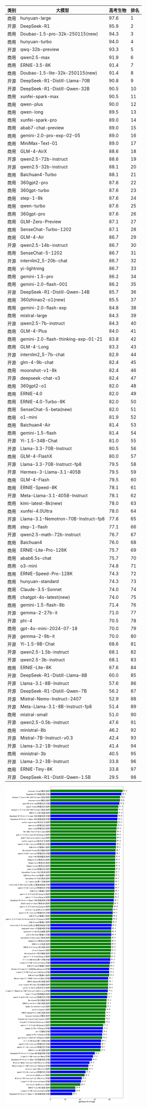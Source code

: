 
| 类别 | 大模型                         | 高考生物 | 排名 |
|-----|------------------------------|---------|----|
|商用|hunyuan-large|97.6|1|
|开源|DeepSeek-R1|95.9|2|
|商用|Doubao-1.5-pro-32k-250115(new)|94.3|3|
|商用|hunyuan-turbo|94.0|4|
|开源|qwq-32b-preview|93.3|5|
|商用|qwen2.5-max|91.9|6|
|商用|ERNIE-3.5-8K|91.4|7|
|商用|Doubao-1.5-lite-32k-250115(new)|91.4|8|
|开源|DeepSeek-R1-Distill-Llama-70B|90.8|9|
|开源|DeepSeek-R1-Distill-Qwen-32B|90.5|10|
|商用|xunfei-spark-max|90.5|11|
|商用|qwen-plus|90.0|12|
|商用|qwen-long|89.5|13|
|商用|xunfei-spark-pro|89.0|14|
|商用|abab7-chat-preview|89.0|15|
|商用|gemini-2.0-pro-exp-02-05|89.0|16|
|商用|MiniMax-Text-01|89.0|17|
|商用|GLM-4-AirX|88.6|18|
|开源|qwen2.5-72b-instruct|88.6|19|
|开源|qwen2.5-32b-instruct|88.1|20|
|商用|Baichuan4-Turbo|88.1|21|
|商用|360gpt2-pro|87.6|22|
|商用|360gpt-turbo|87.6|23|
|商用|step-1-8k|87.6|24|
|商用|qwen-turbo|87.6|25|
|商用|360gpt-pro|87.6|26|
|商用|GLM-Zero-Preview|87.1|27|
|商用|SenseChat-Turbo-1202|87.1|28|
|商用|GLM-4-Air|86.7|29|
|开源|qwen2.5-14b-instruct|86.7|30|
|商用|SenseChat-5-1202|86.7|31|
|开源|internlm2_5-20b-chat|86.7|32|
|商用|yi-lightning|86.7|33|
|商用|gemini-1.5-pro|86.2|34|
|商用|gemini-2.0-flash-001|86.2|35|
|开源|DeepSeek-R1-Distill-Qwen-14B|85.7|36|
|商用|360zhinao2-o1(new)|85.5|37|
|商用|gemini-2.0-flash-exp|84.8|38|
|商用|mistral-large|84.3|39|
|开源|qwen2.5-7b-instruct|84.3|40|
|商用|GLM-4-Plus|84.0|41|
|商用|gemini-2.0-flash-thinking-exp-01-21|83.8|42|
|商用|GLM-4-Long|83.3|43|
|开源|internlm2_5-7b-chat|82.9|44|
|开源|glm-4-9b-chat|82.4|45|
|商用|moonshot-v1-8k|82.4|46|
|开源|deepseek-chat-v3|82.4|47|
|商用|360gpt2-o1|82.0|48|
|商用|ERNIE-4.0|82.0|49|
|商用|ERNIE-4.0-Turbo-8K|82.0|50|
|商用|SenseChat-5-beta(new)|82.0|51|
|商用|o1-mini|81.9|52|
|商用|Baichuan4-Air|81.4|53|
|商用|gemini-1.5-flash|81.4|54|
|开源|Yi-1.5-34B-Chat|81.0|55|
|开源|Llama-3.3-70B-Instruct|80.5|56|
|商用|GLM-4-FlashX|80.0|57|
|开源|Llama-3.3-70B-Instruct-fp8|79.5|58|
|开源|Hermes-3-Llama-3.1-405B|79.5|59|
|商用|GLM-4-Flash|79.5|60|
|商用|ERNIE-Speed-8K|78.1|61|
|开源|Meta-Llama-3.1-405B-Instruct|78.1|62|
|商用|kimi-latest-8k(new)|78.0|63|
|商用|xunfei-4.0Ultra|78.0|64|
|开源|Llama-3.1-Nemotron-70B-Instruct-fp8|77.6|65|
|商用|step-1-flash|77.1|66|
|开源|qwen2.5-math-72b-instruct|76.7|67|
|商用|Baichuan4|76.0|68|
|商用|ERNIE-Lite-Pro-128K|75.7|69|
|商用|abab6.5s-chat|75.7|70|
|商用|o3-mini|74.8|71|
|商用|ERNIE-Speed-Pro-128K|74.3|72|
|商用|hunyuan-standard|74.3|73|
|商用|Claude-3.5-Sonnet|74.0|74|
|商用|chatgpt-4o-latest(new)|74.0|75|
|商用|gemini-1.5-flash-8b|71.4|76|
|开源|gemma-2-27b-it|71.0|77|
|开源|phi-4|70.5|78|
|商用|gpt-4o-mini-2024-07-18|70.0|79|
|开源|gemma-2-9b-it|70.0|80|
|开源|Yi-1.5-9B-Chat|68.6|81|
|开源|qwen2.5-1.5b-instruct|68.1|82|
|开源|qwen2.5-3b-instruct|68.1|83|
|商用|ERNIE-Lite-8K|67.6|84|
|开源|DeepSeek-R1-Distill-Llama-8B|60.0|85|
|开源|Llama-3.1-8B-Instruct|57.6|86|
|开源|DeepSeek-R1-Distill-Qwen-7B|56.2|87|
|开源|Mistral-Nemo-Instruct-2407|52.9|88|
|开源|Meta-Llama-3.1-8B-Instruct-fp8|51.4|89|
|商用|mistral-small|51.0|90|
|开源|qwen2.5-0.5b-instruct|47.6|91|
|商用|ministral-8b|46.2|92|
|开源|Mistral-7B-Instruct-v0.3|42.4|93|
|开源|Llama-3.2-1B-Instruct|41.4|94|
|商用|ministral-3b|40.5|95|
|开源|Llama-3.2-3B-Instruct|33.8|96|
|商用|ERNIE-Tiny-8K|33.8|97|
|开源|DeepSeek-R1-Distill-Qwen-1.5B|29.5|98|


![lin](../pic/gaokao-biology.png)
